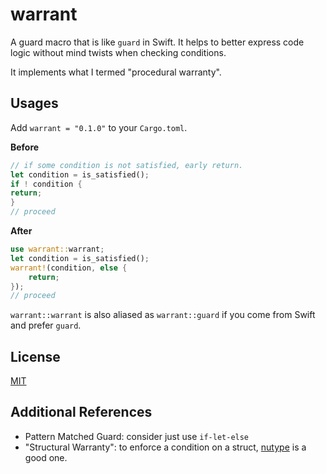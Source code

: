 # warrant

A guard macro that is like `guard` in Swift.
It helps to better express code logic without mind twists when checking conditions.

It implements what I termed "procedural warranty".

## Usages

Add `warrant = "0.1.0"` to your `Cargo.toml`.

**Before**

```rust
// if some condition is not satisfied, early return.
let condition = is_satisfied();
if ! condition {
return;
}
// proceed
```

**After**

```rust
use warrant::warrant;
let condition = is_satisfied();
warrant!(condition, else {
    return;
});
// proceed
```

`warrant::warrant` is also aliased as `warrant::guard` if you come from Swift and prefer `guard`.

## License

[MIT](./LICENSE)

## Additional References

* Pattern Matched Guard: consider just use `if-let-else`
* "Structural Warranty": to enforce a condition on a struct, [nutype](https://github.com/greyblake/nutype) is a good
  one.
